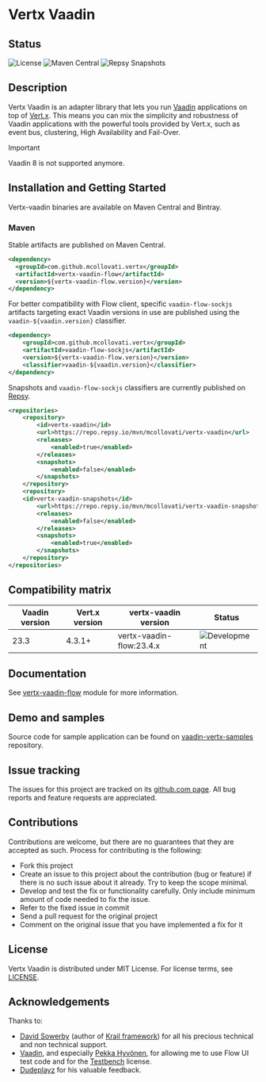 # Vertx Vaadin

## Status

![License](https://img.shields.io/github/license/mcollovati/vertx-vaadin.svg)
![Maven Central](https://img.shields.io/maven-central/v/com.github.mcollovati.vertx/vertx-vaadin-flow.svg?label=vertx-vaadin-flow)
![Repsy Snapshots](https://img.shields.io/maven-metadata/v?metadataUrl=https%3A%2F%2Frepo.repsy.io%2Fmvn%2Fmcollovati%2Fvertx-vaadin-snapshots%2Fcom%2Fgithub%2Fmcollovati%2Fvertx%2Fvertx-vaadin-flow%2Fmaven-metadata.xml&label=repsy%20(snapshots))


## Description

Vertx Vaadin is an adapter library that lets you run [Vaadin](https://vaadin.com/) applications on top of [Vert.x](http://vertx.io/).
This means you can mix the simplicity and robustness of Vaadin applications with the powerful tools provided by Vert.x, such as event bus, clustering, High Availability and Fail-Over.

> [!IMPORTANT]
> Vaadin 8 is not supported anymore.

## Installation and Getting Started

Vertx-vaadin binaries are available on Maven Central and Bintray.

### Maven

Stable artifacts are published on Maven Central.

```xml
<dependency>
  <groupId>com.github.mcollovati.vertx</groupId>
  <artifactId>vertx-vaadin-flow</artifactId>
  <version>${vertx-vaadin-flow.version}</version>
</dependency>
```

For better compatibility with Flow client, specific `vaadin-flow-sockjs` artifacts targeting exact Vaadin versions
in use are published using the `vaadin-${vaadin.version}` classifier.

```xml
<dependency>
    <groupId>com.github.mcollovati.vertx</groupId>
    <artifactId>vaadin-flow-sockjs</artifactId>
    <version>${vertx-vaadin-flow.version}</version>
    <classifier>vaadin-${vaadin.version}</classifier>
</dependency>
```

Snapshots and `vaadin-flow-sockjs` classifiers are currently published on [Repsy](https://repsy.io/).

```xml
<repositories>
    <repository>
        <id>vertx-vaadin</id>
        <url>https://repo.repsy.io/mvn/mcollovati/vertx-vaadin</url>
        <releases>
            <enabled>true</enabled>
        </releases>
        <snapshots>
            <enabled>false</enabled>
        </snapshots>	
    </repository>
    <repository>
    <id>vertx-vaadin-snapshots</id>
        <url>https://repo.repsy.io/mvn/mcollovati/vertx-vaadin-snapshots</url>
        <releases>
            <enabled>false</enabled>
        </releases>
        <snapshots>
            <enabled>true</enabled>
        </snapshots>
    </repository>
</repositories>
```



## Compatibility matrix

| Vaadin version | Vert.x version | vertx-vaadin version     | Status                                                                                                                                                            |
|----------------|----------------|--------------------------|-------------------------------------------------------------------------------------------------------------------------------------------------------------------|
| 23.3           | 4.3.1+         | vertx-vaadin-flow:23.4.x | ![Development](https://github.com/mcollovati/vertx-vaadin/actions/workflows/validation.yml/badge.svg?event=push&branch=development) |

## Documentation

See [vertx-vaadin-flow](vertx-vaadin-flow-parent/vertx-vaadin-flow) module for more information.

## Demo and samples

Source code for sample application can be found on [vaadin-vertx-samples](https://github.com/mcollovati/vaadin-vertx-samples) repository. 

## Issue tracking
  
The issues for this project are tracked on its [github.com page](https://github.com/mcollovati/vertx-vaadin/issues). All bug reports and feature requests are appreciated.
  
## Contributions
  
Contributions are welcome, but there are no guarantees that they are accepted as such. Process for contributing is the following:
- Fork this project
- Create an issue to this project about the contribution (bug or feature) if there is no such issue about it already. Try to keep the scope minimal.
- Develop and test the fix or functionality carefully. Only include minimum amount of code needed to fix the issue.
- Refer to the fixed issue in commit
- Send a pull request for the original project
- Comment on the original issue that you have implemented a fix for it
  
## License

Vertx Vaadin is distributed under MIT License. For license terms, see [LICENSE](LICENSE).

## Acknowledgements

Thanks to:
 
* [David Sowerby](https://github.com/davidsowerby) (author of [Krail framework](https://github.com/davidsowerby/krail)) for all his precious technical and non technical support.
* [Vaadin](https://vaadin.com/), and especially [Pekka Hyvönen](https://twitter.com/plekuu), for allowing me to use
Flow UI test code and for the [Testbench](https://vaadin.com/testbench) license.
* [Dudeplayz](https://github.com/Dudeplayz) for his valuable feedback.

